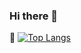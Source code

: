 ### Hi there 👋

🔭
[![Top Langs](https://github-readme-stats.vercel.app/api/top-langs/?username=leeks9653@naver.com)](https://github.com/leeks9653@naver.com/github-readme-stats)
<!--
**leeks9653/leeks9653** is a ✨ _special_ ✨ repository because its `README.md` (this file) appears on your GitHub profile.

Here are some ideas to get you started:

- 🔭 I’m currently working on ...
- 🌱 I’m currently learning ...
- 👯 I’m looking to collaborate on ...
- 🤔 I’m looking for help with ...
- 💬 Ask me about ...
- 📫 How to reach me: ...
- 😄 Pronouns: ...
- ⚡ Fun fact: ...
-->
